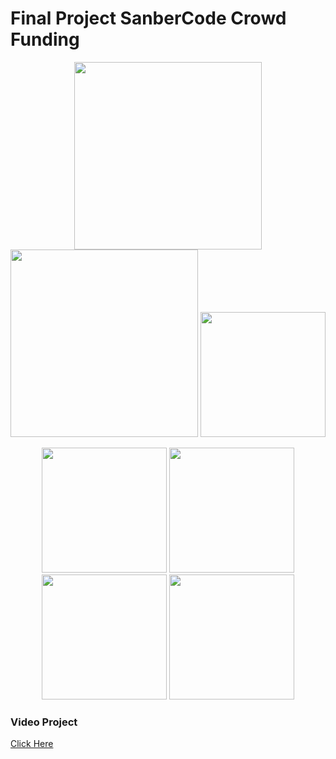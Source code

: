 # Final Project SanberCode Crowd Funding
<p align="center">
    <a href="https://laravel.com" target="_blank"><img src="https://raw.githubusercontent.com/laravel/art/master/logo-lockup/5%20SVG/2%20CMYK/1%20Full%20Color/laravel-logolockup-cmyk-red.svg" width="300"></a>
    <a href="https://sanbercode.com" target="_blank"><img src="https://sanbercode.com/assets/img/identity/logo@2x.jpg" width="300"></a>
    <a href="https://vuejs.org/" target="_blank"><img src="https://3lhowb48prep40031529g5yj-wpengine.netdna-ssl.com/wp-content/uploads/2019/10/logo-vuejs-min.png" width="200"></a>
</p>

<p align="center">
    <a href="# target="_blank"><img src="https://user-images.githubusercontent.com/45899199/107123130-690ddd00-68ce-11eb-8bfb-30bab37dc09c.png" width="200"></a>
    <a href="# target="_blank"><img src="https://user-images.githubusercontent.com/45899199/107123277-3c0dfa00-68cf-11eb-9f77-64648e9bdb5b.png" width="200"></a>
    <a href="# target="_blank"><img src="https://user-images.githubusercontent.com/45899199/107123299-5f38a980-68cf-11eb-8213-54c7a9582a5b.png" width="200"></a>
    <a href="# target="_blank"><img src="https://user-images.githubusercontent.com/45899199/107123325-7c6d7800-68cf-11eb-9221-1f17914a4f12.png" width="200"></a>
</p>

### Video Project
[Click Here](https://www.google.com)
